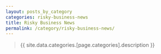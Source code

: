 ```yaml
---
layout: posts_by_category
categories: risky-business-news
title: Risky Business News
permalink: /category/risky-business-news/
---
```

> {{ site.data.categories.[page.categories].description }}